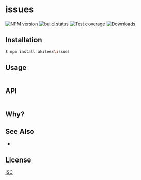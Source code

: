 # issues
[![NPM version][npm-image]][npm-url]
[![build status][travis-image]][travis-url]
[![Test coverage][coveralls-image]][coveralls-url]
[![Downloads][downloads-image]][downloads-url]

## Installation
```bash
$ npm install akileez\issues
```

## Usage
```js

```

## API
```js

```

## Why?


## See Also
-

## License
[ISC](https://github.com/akileez/issues/blob/master/LICENSE)

[npm-image]: https://img.shields.io/npm/v/issues.svg?style=flat-square
[npm-url]: https://npmjs.org/package/issues
[travis-image]: https://img.shields.io/travis/akileez/issues.svg?style=flat-square
[travis-url]: https://travis-ci.org/akileez/issues
[coveralls-image]: https://img.shields.io/coveralls/akileez/issues.svg?style=flat-square
[coveralls-url]: https://coveralls.io/r/akileez/issues?branch=master
[downloads-image]: http://img.shields.io/npm/dm/issues.svg?style=flat-square
[downloads-url]: https://npmjs.org/package/issues
